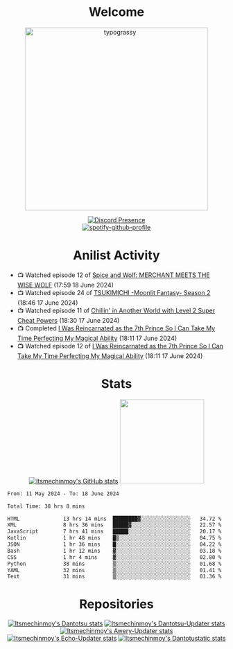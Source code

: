 <div align="center">

# Welcome
<a href="https://github.com/kawarimidoll/typograssy">
    <img alt="typograssy" src="https://typograssy.deno.dev/api?text=%E3%82%88%E3%81%86%E3%81%93%E3%81%9D%E3%81%BF%E3%81%AA%E3%81%95%E3%82%93%20-%20Itsmechinmoy--&&l0=none&l1=82d9d0&l2=027353&l3=038c4c&l4=01402e&bg=none&frame=none&speed=100&comment=" width="421.99">
</a>

[![Discord Presence](https://lanyard.cnrad.dev/api/523539866311720963?theme=dark&bg=Oe1116&animated=false&hideDiscrim=true&borderRadius=30px&hideActivity=whenNotUsed)](https://discord.com/users/523539866311720963)<br>
[![spotify-github-profile](https://spotify-github-profile.vercel.app/api/view?uid=31zczwoe3obxakjgkio7anubhkaq&cover_image=true&theme=novatorem&show_offline=true&background_color=121212&interchange=false&bar_color=53b14f&bar_color=ffffff&bar_color_cover=false)](https://spotify-github-profile.vercel.app/api/view?uid=31zczwoe3obxakjgkio7anubhkaq&redirect=true)
</div>

<div align="center">

# Anilist Activity
</div>
<!-- ANILIST_ACTIVITY:start -->

-   📺 Watched episode 12 of [Spice and Wolf: MERCHANT MEETS THE WISE WOLF](https://anilist.co/anime/145728) (17:59 18 June 2024)
-   📺 Watched episode 24 of [TSUKIMICHI -Moonlit Fantasy- Season 2](https://anilist.co/anime/139518) (18:46 17 June 2024)
-   📺 Watched episode 11 of [Chillin' in Another World with Level 2 Super Cheat Powers](https://anilist.co/anime/170130) (18:30 17 June 2024)
-   📺 Completed [I Was Reincarnated as the 7th Prince So I Can Take My Time Perfecting My Magical Ability](https://anilist.co/anime/156415) (18:11 17 June 2024)
-   📺 Watched episode 12 of [I Was Reincarnated as the 7th Prince So I Can Take My Time Perfecting My Magical Ability](https://anilist.co/anime/156415) (18:11 17 June 2024)

<!-- ANILIST_ACTIVITY:end -->
<div align="center">
    
# Stats
[![Itsmechinmoy's GitHub stats](https://github-readme-stats.vercel.app/api?username=itsmechinmoy&show_icons=true&theme=algolia)](https://github.com/anuraghazra/github-readme-stats)
<img src="https://github-readme-stackoverflow.vercel.app/?userID=25004176&theme=dark" height="194"/>
</div>
<!--START_SECTION:waka-->

```txt
From: 11 May 2024 - To: 18 June 2024

Total Time: 38 hrs 8 mins

HTML              13 hrs 14 mins  ████████▓░░░░░░░░░░░░░░░░   34.72 %
XML               8 hrs 36 mins   █████▓░░░░░░░░░░░░░░░░░░░   22.57 %
JavaScript        7 hrs 41 mins   █████░░░░░░░░░░░░░░░░░░░░   20.17 %
Kotlin            1 hr 48 mins    █▒░░░░░░░░░░░░░░░░░░░░░░░   04.75 %
JSON              1 hr 36 mins    █░░░░░░░░░░░░░░░░░░░░░░░░   04.22 %
Bash              1 hr 12 mins    ▓░░░░░░░░░░░░░░░░░░░░░░░░   03.18 %
CSS               1 hr 4 mins     ▓░░░░░░░░░░░░░░░░░░░░░░░░   02.80 %
Python            38 mins         ▒░░░░░░░░░░░░░░░░░░░░░░░░   01.68 %
YAML              32 mins         ▒░░░░░░░░░░░░░░░░░░░░░░░░   01.41 %
Text              31 mins         ▒░░░░░░░░░░░░░░░░░░░░░░░░   01.36 %
```

<!--END_SECTION:waka-->
<div align="center">

# Repositories
[![Itsmechinmoy's Dantotsu stats](https://github-readme-stats.vercel.app/api/pin/?username=itsmechinmoy&repo=dantotsu&show_icons=true&theme=algolia&description_lines_count=1)](https://github.com/itsmechinmoy/dantotsu)
[![Itsmechinmoy's Dantotsu-Updater stats](https://github-readme-stats.vercel.app/api/pin/?username=itsmechinmoy&repo=dantotsu-updater&show_icons=true&theme=algolia&description_lines_count=1)](https://github.com/itsmechinmoy/dantotsu-updater)
[![Itsmechinmoy's Awery-Updater stats](https://github-readme-stats.vercel.app/api/pin/?username=itsmechinmoy&repo=awery-updater&show_icons=true&theme=algolia&description_lines_count=1)](https://github.com/itsmechinmoy/awery-updater)
[![Itsmechinmoy's Echo-Updater stats](https://github-readme-stats.vercel.app/api/pin/?username=itsmechinmoy&repo=echo-updater&show_icons=true&theme=algolia&description_lines_count=1)](https://github.com/itsmechinmoy/echo-updater)
[![Itsmechinmoy's Dantotustatic stats](https://github-readme-stats.vercel.app/api/pin/?username=itsmechinmoy&repo=dantotustatic&show_icons=true&theme=algolia&description_lines_count=1)](https://github.com/itsmechinmoy/dantotustatic)
</div>
